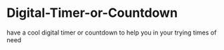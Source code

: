 # Digital-Timer-or-Countdown
have a cool digital timer or countdown to help you in your trying times of need 
